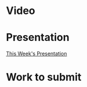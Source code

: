 
# Video

# Presentation
[This Week's Presentation](_presentations/presentationWeek16.md)

# Work to submit